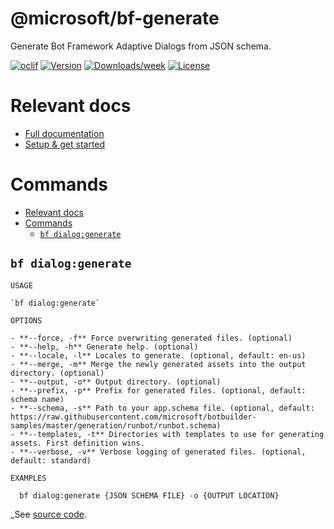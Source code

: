 <!-- omit in TOC -->
@microsoft/bf-generate
======================

Generate Bot Framework Adaptive Dialogs from JSON schema.

[![oclif](https://img.shields.io/badge/cli-oclif-brightgreen.svg)](https://oclif.io)
[![Version](https://img.shields.io/npm/v/@microsoft/bf-generate.svg)](https://npmjs.org/package/@microsoft/bf-generate)
[![Downloads/week](https://img.shields.io/npm/dw/@microsoft/bf-generate.svg)](https://npmjs.org/package/@microsoft/bf-generate)
[![License](https://img.shields.io/npm/l/@microsoft/bf-generate.svg)](https://github.com/Microsoft/https://github.com/Microsoft/BotBuilder-Samples/blob/master/package.json)

# Relevant docs

- [Full documentation](https://github.com/microsoft/BotBuilder-Samples/tree/master/experimental/generation/generator)
- [Setup & get started](https://github.com/microsoft/BotBuilder-Samples/tree/master/experimental/generation/generator/docs/get-started.md)

# Commands

<!-- commands -->

- [Relevant docs](#relevant-docs)
- [Commands](#commands)
  - [`bf dialog:generate`](#bf-dialoggenerate)
<!-- - [bf dialog:integrate](#bf-dialogintegrate) -->

## `bf dialog:generate`

```
USAGE

`bf dialog:generate`

OPTIONS

- **--force, -f** Force overwriting generated files. (optional)
- **--help, -h** Generate help. (optional)
- **--locale, -l** Locales to generate. (optional, default: en-us)
- **--merge, -m** Merge the newly generated assets into the output directory. (optional)
- **--output, -o** Output directory. (optional)
- **--prefix, -p** Prefix for generated files. (optional, default: schema name)
- **--schema, -s** Path to your app.schema file. (optional, default: https://raw.githubusercontent.com/microsoft/botbuilder-samples/master/generation/runbot/runbot.schema)
- **--templates, -t** Directories with templates to use for generating assets. First definition wins.  
- **--verbose, -v** Verbose logging of generated files. (optional, default: standard)

EXAMPLES

  bf dialog:generate {JSON SCHEMA FILE} -o {OUTPUT LOCATION}

```

_See [source code](src/commands/generate.ts).
